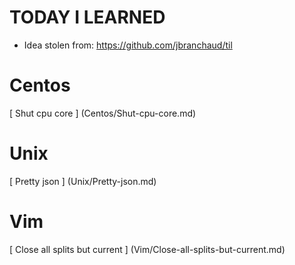 # TODAY I LEARNED

* Idea stolen from: https://github.com/jbranchaud/til




























# Centos

[ Shut cpu core ] (Centos/Shut-cpu-core.md)

# Unix

[ Pretty json ] (Unix/Pretty-json.md)

# Vim

[ Close all splits but current ] (Vim/Close-all-splits-but-current.md)

